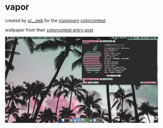 # vapor

created by [u/__geb][geb] for the [r/unixporn][unixporn] [colorcontest][colorcontest]

wallpaper from their [colorcontest entry post][unixporn-post]

![vapor][vapor]

[geb]: https://reddit.com/u/__geb
[unixporn]: https://reddit.com/r/unixporn
[colorcontest]: https://github.com/unixporn/colorcontest
[unixporn-post]: https://www.reddit.com/r/unixporn/comments/6lgjjm/colorcontest_vapor/
[vapor]: vapor.jpg
